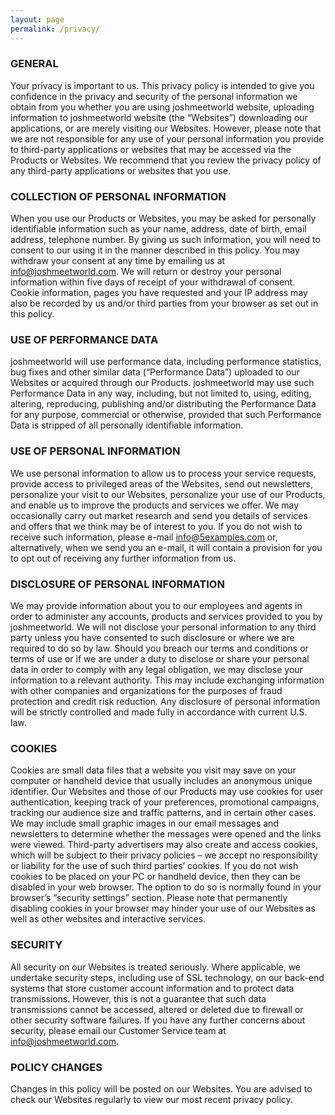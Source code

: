 ```yaml
---
layout: page
permalink: /privacy/
---
```


### GENERAL
Your privacy is important to us. This privacy policy is intended to give you confidence in the privacy and security of the personal information we obtain from you whether you are using joshmeetworld website, uploading information to joshmeetworld website (the “Websites”) downloading our applications, or are merely visiting our Websites.
However, please note that we are not responsible for any use of your personal information you provide to third-party applications or websites that may be accessed via the Products or Websites. We recommend that you review the privacy policy of any third-party applications or websites that you use.

### COLLECTION OF PERSONAL INFORMATION
When you use our Products or Websites, you may be asked for personally identifiable information such as your name, address, date of birth, email address, telephone number.
By giving us such information, you will need to consent to our using it in the manner described in this policy.
You may withdraw your consent at any time by emailing us at info@joshmeetworld.com. We will return or destroy your personal information within five days of receipt of your withdrawal of consent.
Cookie information, pages you have requested and your IP address may also be recorded by us and/or third parties from your browser as set out in this policy.

### USE OF PERFORMANCE DATA
joshmeetworld will use performance data, including performance statistics, bug fixes and other similar data (“Performance Data”) uploaded to our Websites or acquired through our Products. joshmeetworld may use such Performance Data in any way, including, but not limited to, using, editing, altering, reproducing, publishing and/or distributing the Performance Data for any purpose, commercial or otherwise, provided that such Performance Data is stripped of all personally identifiable information.

### USE OF PERSONAL INFORMATION
We use personal information to allow us to process your service requests, provide access to privileged areas of the Websites, send out newsletters, personalize your visit to our Websites, personalize your use of our Products, and enable us to improve the products and services we offer. We may occasionally carry out market research and send you details of services and offers that we think may be of interest to you. If you do not wish to receive such information, please e-mail info@5examples.com or, alternatively, when we send you an e-mail, it will contain a provision for you to opt out of receiving any further information from us.

### DISCLOSURE OF PERSONAL INFORMATION
We may provide information about you to our employees and agents in order to administer any accounts, products and services provided to you by joshmeetworld.
We will not disclose your personal information to any third party unless you have consented to such disclosure or where we are required to do so by law. Should you breach our terms and conditions or terms of use or if we are under a duty to disclose or share your personal data in order to comply with any legal obligation, we may disclose your information to a relevant authority. This may include exchanging information with other companies and organizations for the purposes of fraud protection and credit risk reduction. Any disclosure of personal information will be strictly controlled and made fully in accordance with current U.S. law.

### COOKIES
Cookies are small data files that a website you visit may save on your computer or handheld device that usually includes an anonymous unique identifier. Our Websites and those of our Products may use cookies for user authentication, keeping track of your preferences, promotional campaigns, tracking our audience size and traffic patterns, and in certain other cases. We may include small graphic images in our email messages and newsletters to determine whether the messages were opened and the links were viewed.
Third-party advertisers may also create and access cookies, which will be subject to their privacy policies – we accept no responsibility or liability for the use of such third parties’ cookies. If you do not wish cookies to be placed on your PC or handheld device, then they can be disabled in your web browser. The option to do so is normally found in your browser’s “security settings” section. Please note that permanently disabling cookies in your browser may hinder your use of our Websites as well as other websites and interactive services.

### SECURITY
All security on our Websites is treated seriously. Where applicable, we undertake security steps, including use of SSL technology, on our back-end systems that store customer account information and to protect data transmissions. However, this is not a guarantee that such data transmissions cannot be accessed, altered or deleted due to firewall or other security software failures.
If you have any further concerns about security, please email our Customer Service team at info@joshmeetworld.com.

### POLICY CHANGES
Changes in this policy will be posted on our Websites. You are advised to check our Websites regularly to view our most recent privacy policy.
